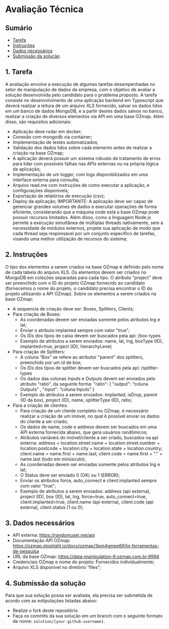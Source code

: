 # Avaliação Técnica

<a id="sumario"></a>
## Sumário

<!-- TOC -->
  * [Tarefa](#tarefa)
  * [Instruções](#instrucoes)
  * [Dados necessários](#dados)
  * [Submissão da solução](#submissao)
<!-- /TOC -->

<a id="tarefa"></a>
## 1. Tarefa

  A avaliação envolve a execução de algumas tarefas desempenhadas no setor de manipulação de dados da empresa, com o objetivo de avaliar a solução desenvolvida pelo candidato para o problema proposto. 
  A tarefa consiste no desenvolvimento de uma aplicação backend em Typescript que deverá realizar a leitura de um arquivo XLS fornecido, salvar os dados lidos em um banco de dados MongoDB, e a partir destes dados salvos no banco, realizar a criação de diversos elementos via API em uma base OZmap. Além disso, são requisitos adicionais:
 * Aplicação deve rodar em docker;
 * Conexão com mongodb via container;
 * Implementação de testes automatizados;
 * Validação dos dados lidos sobre cada elemento antes de realizar a criação na base OZmap;
 * A aplicação deverá possuir um sistema robusto de tratamento de erros para lidar com possíveis falhas nas APIs externas ou na própria lógica da aplicação;
 * Implementação de um logger, com logs disponibilizados em uma interface externa para consulta;
 * Arquivo read.me com instruções de como executar a aplicação, e configurações disponíveis;
 * Exportação de relatórios de execução (csv);
 * Deploy da aplicação;
  IMPORTANTE: A aplicação deve ser capaz de gerenciar grandes volumes de dados e executar operações de forma eficiente, considerando que a máquina onde está a base OZmap pode possuir recursos limitados. Além disso, como a linguagem Node.js permite a execução simultânea de múltiplas threads nativamente, sem a necessidade de módulos externos, projete sua aplicação de modo que cada thread seja responsável por um conjunto específico de tarefas, visando uma melhor utilização de recursos do sistema;
 
<a id="instrucoes"></a>
## 2. Instruções

 O tipo dos elementos a serem criados na base OZmap é definido pelo nome de cada tabela do arquivo XLS. Os elementos devem ser criados no MongoDB em coleções separadas para cada tipo. O atributo “project” deve ser preenchido com o ID do projeto OZmap fornecido ao candidato (fornecemos o nome do projeto, o candidato precisa encontrar o ID do projeto utilizando a API OZmap). Sobre os elementos a serem criados na base OZmap:
 * A sequencia de criação deve ser: Boxes, Splitters, Clients;
 * Para criação de Boxes:
   * As coordenadas devem ser enviadas somente pelos atributos lng e lat;
   * Enviar o atributo implanted sempre com valor "true";
   * Os IDs dos tipos de caixa devem ser buscados pela api: /box-types
   * Exemplo de atributos a serem enviados: name, lat, lng, boxType (ID), implanted=true, project (ID), hierarchyLevel;
 * Para criação de Splitters:
   * A coluna “Box” se refere ao atributor "parent" dos splitters, preenchido por um id de box;
   * Os IDs dos tipos de splitter devem ser buscados pela api: /splitter-types
   * Os dados das colunas Inputs e Outputs devem ser enviados pelo atributo "ratio", da seguinte forma:
     "ratio": {
       "output": “coluna Outputs” ,
       "input": “coluna Inputs” 
     }
   * Exemplo de atributos a serem enviados: implanted, isDrop, parent (ID da box), project (ID), name, splitterType (ID), ratio;
 * Para a criação de clientes:
   * Para criação de um cliente completo no OZmap, é necessário realizar a criação de um imóvel, no qual é possível enviar os dados do cliente a ser criado;
   * Os dados de name, code e address devem ser buscados em uma API externa fornecida abaixo, que gera usuários randômicos;
   * Atributos variáveis do imóvel/cliente a ser criado, buscados na api externa: address = location.street.name + location.street.number + location.postcode + location.city + location.state + location.country; client.name = name.first + name.last; client.code = name.first + "." + name.last (tudo em minúsculo);
   * As coordenadas devem ser enviadas somente pelos atributos lng e lat;
   * O Status deve ser enviado 0 (OK) ou 1 (ERROR);
   * Enviar os atributos force, auto_connect e client.implanted sempre com valor "true";
   * Exemplo de atributos a serem enviados: address (api externa), project (ID), box (ID), lat, lng, force=true, auto_connect=true, client.implanted=true, client.name (api externa), client.code (api externa), client.status (1 ou 0);

<a id="dados"></a>
## 3. Dados necessários
* API externa: https://randomuser.me/api
* Documentação API OZmap: https://ozmap.stoplight.io/docs/ozmap/3qm4gmpe6lh1q-ferramentas-de-pesquisa
* URL da base OZmap: https://data-manipulation-6.ozmap.com.br:9994
* Credenciais OZmap e nome do projeto: Fornecidos individualmente;
* Arquivo XLS disponivel no diretório “files”;

<a id="submissao"></a>
## 4. Submissão da solução

Para que sua solução possa ser avaliada, ela precisa ser submetida de acordo com as estipulações listadas abaixo:

* Realize o fork deste repositório.
* Faça os commits da sua solução em um branch com o seguinte formato de nome: `solution/[your-github-username]`.
